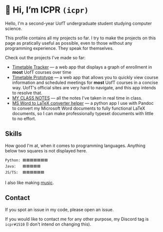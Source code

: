 # 👋 Hi, I’m ICPR `(icpr)`

Hello, I'm a second-year UofT undergraduate student studying computer science.

This profile contains all my projects so far. I try to make the projects on this page as pratically useful as possible, even to those without any programming experience. They speak for themselves.

Check out the projects I've made so far:

- [Timetable Tracker](https://icprplshelp.github.io/UofT-Enrollment-Tracker/) — a web app that displays a graph of enrollment in **most** UofT courses over time
- [Timetable Prototype](https://icprplshelp.github.io/UofT-Timetable-Prototype-V2/) — a web app that allows you to quickly view course information and scheduled meetings for **most** UofT courses in a concise way. UofT's official sites are very hard to navigate, and this app intends to resolve that.
- [MY CLASS NOTES](https://github.com/ICPRplshelp/UofT-Notes/) — all the notes I've taken in real time in class.
- [MS Word to LaTeX converter helper](https://github.com/ICPRplshelp/Quick-word-to-LaTeX-4/) — a python app I use with Pandoc to convert my Microsoft Word documents to fully functional LaTeX documents, so I can make professionally typeset documents with little to no effort.

## Skills

How good I'm at, when it comes to programming languages. Anything below two squares is not displayed here.

```
Python: 🟦🟦🟦🟦🟦🟦🟦
Java:   🟦🟦🟦🟦🟦
JS/TS:  🟦🟦🟦🟦🟦🟦
```

I also like making [music](https://soundcloud.com/icpr).

## Contact

If you spot an issue in my code, please open an issue.

If you would like to contact me for any other purpose, my Discord tag is `icpr#1510` (I don't intend on changing this).

<!---
ICPRplshelp/ICPRplshelp is a ✨ special ✨ repository because its `README.md` (this file) appears on your GitHub profile.
You can click the Preview link to take a look at your changes.
--->
